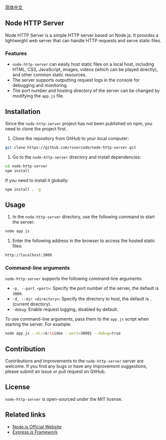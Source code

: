 [简体中文](README-ZH.md)

## Node HTTP Server

Node HTTP Server is a simple HTTP server based on Node.js. It provides a lightweight web server that can handle HTTP requests and serve static files.

### Features

- `node-http-server` can easily host static files on a local host, including HTML, CSS, JavaScript, images, videos (which can be played directly), and other common static resources.
- The server supports outputting request logs in the console for debugging and monitoring.
- The port number and hosting directory of the server can be changed by modifying the `app.js` file.

## Installation

Since the `node-http-server` project has not been published on npm, you need to clone the project first.

1. Clone the repository from GitHub to your local computer:

```bash
git clone https://github.com/rosercode/node-http-server.git
```

1. Go to the `node-http-server` directory and install dependencies:

```bash
cd node-http-server
npm install
```

If you need to install it globally:

```bash
npm install . -g
```

## Usage

1. In the `node-http-server` directory, use the following command to start the server:

```bash
node app.js
```

1. Enter the following address in the browser to access the hosted static files:

```bash
http://localhost:3000
```

### Command-line arguments

`node-http-server` supports the following command-line arguments:

- `-p, --port <port>`: Specify the port number of the server, the default is `3000`.
- `-d, --dir <directory>`: Specify the directory to host, the default is `.` (current directory).
- `-debug`: Enable request logging, disabled by default.

To use command-line arguments, pass them to the `app.js` script when starting the server. For example:

```bash
node app.js --dir=G:\video --port=30001 --debug=true
```

## Contribution

Contributions and improvements to the `node-http-server` server are welcome. If you find any bugs or have any improvement suggestions, please submit an issue or pull request on GitHub.

## License

`node-http-server` is open-sourced under the MIT license.

## Related links

- [Node.js Official Website](https://nodejs.org/)
- [Express.js Framework](https://expressjs.com/)